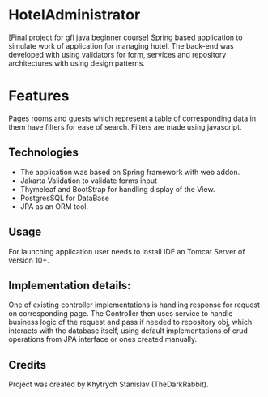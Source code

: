 # HotelAdministrator
[Final project for gfl java beginner course]
Spring based application to simulate work of application for managing hotel. The back-end was developed with using validators for form,
services and repository architectures with using design patterns.
# Features
Pages rooms and guests which represent a table of corresponding data in them have filters for ease of search. Filters are made using javascript.
## Technologies
* The application was based on Spring framework with web addon.
* Jakarta Validation to validate forms input
* Thymeleaf and BootStrap for handling display of the View.
* PostgresSQL for DataBase
* JPA as an ORM tool.
## Usage
For launching application user needs to install IDE an Tomcat Server of version 10+.
## Implementation details:
One of existing controller implementations is handling response for request on corresponding page. The Controller then uses
service to handle business logic of the request and pass if needed to repository obj, which interacts with the database itself,
using default implementations of crud operations from JPA interface or ones created manually.
## Credits
Project was created by Khytrych Stanislav (TheDarkRabbit).
